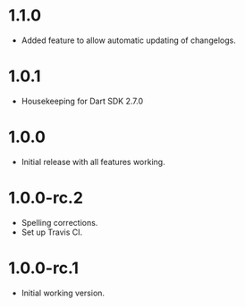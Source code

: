 # 1.1.0

- Added feature to allow automatic updating of changelogs.

# 1.0.1

- Housekeeping for Dart SDK 2.7.0

# 1.0.0

- Initial release with all features working.

# 1.0.0-rc.2

- Spelling corrections.
- Set up Travis CI.

# 1.0.0-rc.1

- Initial working version.
